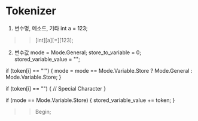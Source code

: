 # Tokenizer

1. 변수명, 메소드, 기타
int a = 123;
>> [int][a][=][123];

2. 변수값
mode = Mode.General;
store_to_variable = 0;
stored_variable_value = "";

if (token[i] == "'") {
  mode = mode == Mode.Variable.Store ? Mode.General : Mode.Variable.Store;
}

if (token[i] == "\") {
  // Special Character
}

if (mode == Mode.Variable.Store) {
  stored_variable_value += token;
}

>> Begin;
